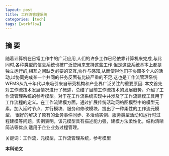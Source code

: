 ```yaml
---
layout: post
title: 工作流管理系统
categories: [tech]
tags: [workflow]
---
```




## 摘    要

随着计算机在日常工作中的广泛应用,人们的许多工作已经依靠计算机来完成,与此同时,各种类型的信息系统也被广泛使用来支持这些工作.但是这些系统基本上都是独立运行的,相互之间缺乏必要的交互,协作与感知,从而使得他们子协调多个人的活动,以协同完成某一个共同的任务反面有比较严重的不足.这也是工作流管理系统WFMS从九十年代以来吸引来自研究机构和产业界广泛关注的重要原因.
本文首先对工作流技术发展情况进行了概述，总结了目前工作流技术的发展趋势，介绍了工作流管理系统的参考模型。对于在工作流系统实现中共涉及了工作流建模工具用于工作流程的定义。在工作流建模方面，通过扩展传统活动网络图模型中的模型元素，加入延时节点、并行模块、服务和修改模块，提出了一种柔性的工作流元模型， 很好的解决了原有的业务事件同步、多活动实例、服务类型活动和运行时过程建模等问题。实例表明，该元模型具有描述能力强，建模方法柔性化，结构清晰简洁等优点,适用于企业业务过程管理。
 
关键词：工作流，元模型，工作流管理系统，参考模型

**本科论文**